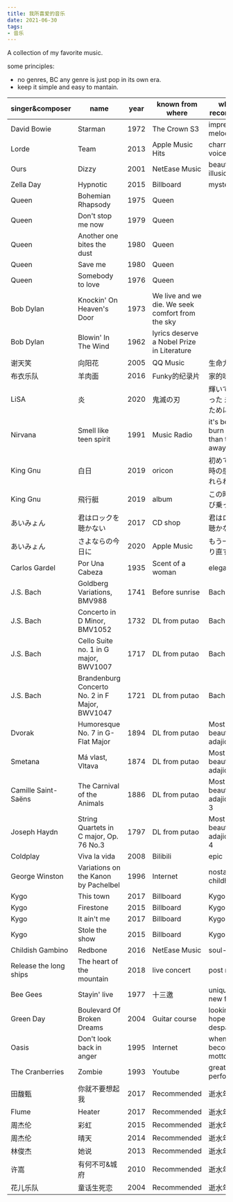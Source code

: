 ```yaml
---
title: 我所喜爱的音乐
date: 2021-06-30
tags:
- 音乐
---
```


A collection of my favorite music.

some principles:
- no genres, BC any genre is just pop in its own era.
- keep it simple and easy to mantain.

| singer&composer | name | year | known from where | why to recommend |
| --- | --- | --- | --- | --- |
| David Bowie | Starman | 1972 | The Crown S3 | impressive melody |
| Lorde | Team | 2013 | Apple Music Hits | charming voice |
| Ours | Dizzy | 2001 | NetEase Music | beautiful illusion |
| Zella Day | Hypnotic | 2015 | Billboard | mystery |
| Queen | Bohemian Rhapsody | 1975 | Queen |
| Queen | Don't stop me now | 1979 | Queen |
| Queen | Another one bites the dust | 1980 | Queen |
| Queen | Save me | 1980 | Queen |
| Queen | Somebody to love | 1976 | Queen |
| Bob Dylan | Knockin' On Heaven's Door | 1973 | We live and we die. We seek comfort from the sky |
| Bob Dylan | Blowin' In The Wind | 1962 | lyrics deserve a Nobel Prize in Literature |
| 谢天笑 | 向阳花 | 2005 | QQ Music | 生命力 |
| 布衣乐队 | 羊肉面 | 2016 | Funky的纪录片 | 家的味道 |
| LiSA | 炎 | 2020 | 鬼滅の刃 | 輝いて消えてった 未来のために |
| Nirvana | Smell like teen spirit | 1991 | Music Radio | it's better to burn out than to fade away. |
| King Gnu | 白日 | 2019 | oricon | 初めて聞いた時の感動は忘れられない |
| King Gnu | 飛行艇 | 2019 | album | この時代に飛び乗って | 
| あいみょん | 君はロックを聴かない | 2017 | CD shop | 君はロックを聴かない |
| あいみょん | さよならの今日に | 2020 | Apple Music | もう一度、やり直す |
| Carlos Gardel | Por Una Cabeza | 1935 | Scent of a woman | elegant |
| J.S. Bach | Goldberg Variations, BMV988 | 1741 | Before sunrise | Bach |
| J.S. Bach | Concerto in D Minor, BMV1052 | 1732 | DL from putao | Bach |
| J.S. Bach | Cello Suite no. 1 in G major, BWV1007 | 1717 | DL from putao | Bach |
| J.S. Bach | Brandenburg Concerto No. 2 in F Major, BWV1047 | 1721 | DL from putao | Bach |
| Dvorak | Humoresque No. 7 in G-Flat Major | 1894 | DL from putao | Most beautiful adajios No.1 |
| Smetana | Má vlast, Vltava | 1874 | DL from putao | Most beautiful adajios No.2 |
| Camille Saint-Saëns | The Carnival of the Animals | 1886 | DL from putao | Most beautiful adajios No. 3 |
| Joseph Haydn | String Quartets in C major, Op. 76 No.3 | 1797 | DL from putao | Most beautiful adajios No. 4 |
| Coldplay | Viva la vida | 2008 | Bilibili | epic |
| George Winston | Variations on the Kanon by Pachelbel | 1996 | Internet | nostalgic childhood |
| Kygo | This town | 2017 | Billboard | Kygo |
| Kygo | Firestone | 2015 | Billboard | Kygo |
| Kygo | It ain't me | 2017 | Billboard | Kygo |
| Kygo | Stole the show | 2015 | Billboard | Kygo |
| Childish Gambino | Redbone | 2016 | NetEase Music | soul-striking |
| Release the long ships | The heart of the mountain | 2018 | live concert | post rock |
| Bee Gees | Stayin' live | 1977 | 十三邀 | unique and new feel |
| Green Day | Boulevard Of Broken Dreams | 2004 | Guitar course | looking for hope from despair | 
| Oasis | Don't look back in anger | 1995 | Internet | when a song becomes a motto |
| The Cranberries | Zombie | 1993 | Youtube | great live performance |
| 田馥甄 | 你就不要想起我 | 2017 | Recommended | 逝水年华 |
| Flume | Heater | 2017 | Recommended | 逝水年华 |
| 周杰伦 | 彩虹 | 2015 | Recommended | 逝水年华 |
| 周杰伦 | 晴天 | 2014 | Recommended | 逝水年华 |
| 林俊杰 | 她说 | 2013 | Recommended | 逝水年华 |
| 许嵩 | 有何不可&城府 | 2010 | Recommended | 逝水年华 |
| 花儿乐队 | 童话生死恋 | 2004 | Recommended | 逝水年华 |

